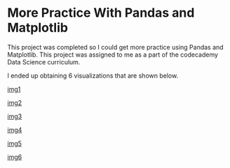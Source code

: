 # More Practice With Pandas and Matplotlib

This project was completed so I could get more practice using Pandas and Matplotlib. This project was assigned to me as a part of the codecademy Data Science curriculum. 

I ended up obtaining 6 visualizations that are shown below. 

[img1](https://github.com/omcevoy/exPandas/blob/master/rollercoaster/img/fig1.png)

[img2](https://github.com/omcevoy/exPandas/blob/master/rollercoaster/img/fig2.png)

[img3](https://github.com/omcevoy/exPandas/blob/master/rollercoaster/img/fig3.png)

[img4](https://github.com/omcevoy/exPandas/blob/master/rollercoaster/img/fig4.png)

[img5](https://github.com/omcevoy/exPandas/blob/master/rollercoaster/img/fig5.png)

[img6](https://github.com/omcevoy/exPandas/blob/master/rollercoaster/img/fig6.png)



